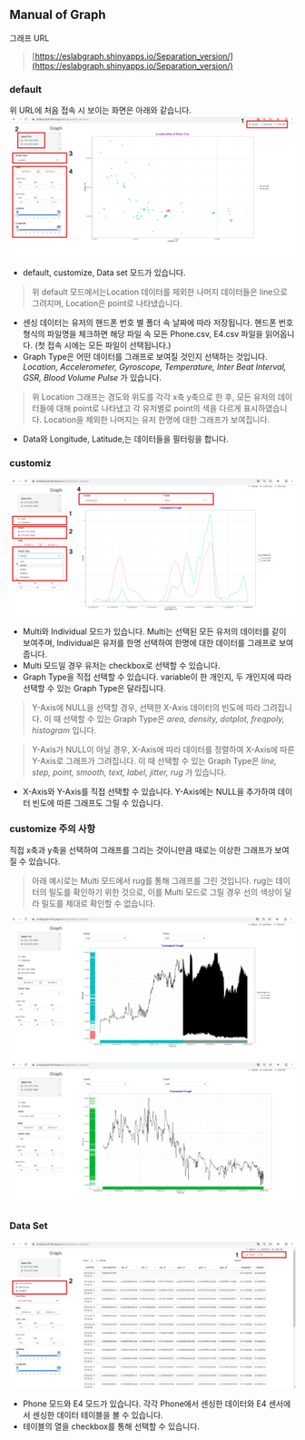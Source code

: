 ## Manual of Graph

그래프 URL 
> [https://eslabgraph.shinyapps.io/Separation_version/](https://eslabgraph.shinyapps.io/Separation_version/)

### default 
위 URL에 처음 접속 시 보이는 화면은 아래와 같습니다.
![default Location](./graphImage/default_1.png)

 - default, customize, Data set 모드가 있습니다. 
> 위 default 모드에서는Location 데이터를 제외한 나머지 데이터들은 line으로 그려지며, Location은 point로 나타냈습니다.
 -  센싱 데이터는 유저의 핸드폰 번호 별 폴더 속 날짜에 따라 저장됩니다. 핸드폰 번호 형식의 파일명을 체크하면 해당 파일 속 모든 Phone.csv, E4.csv 파일을 읽어옵니다. (첫 접속 시에는 모든 파일이 선택됩니다.)
 - Graph Type은 어떤 데이터를 그래프로 보여질 것인지 선택하는 것입니다. *Location, Accelerometer, Gyroscope, Temperature, Inter Beat Interval, GSR, Blood Volume Pulse* 가 있습니다.  
> 위 Location 그래프는 경도와 위도를 각각 x축 y축으로 한 후, 모든 유저의 데이터들에 대해 point로 나타냈고 각 유저별로 point의 색을 다르게 표시하였습니다. Location을 제외한 나머지는 유저 한명에 대한 그래프가 보여집니다. 
 - Data와 Longitude, Latitude,는 데이터들을 필터링을 합니다. 

 ### customiz
 ![customize temperature](./graphImage/customize_1.png)

 - Multi와 Individual 모드가 있습니다. Multi는 선택된 모든 유저의 데이터를 같이 보여주며, Individual은 유저를 한명 선택하여 한명에 대한 데이터를 그래프로 보여줍니다.
 - Multi 모드일 경우 유저는 checkbox로 선택할 수 있습니다.
 - Graph Type을 직접 선택할 수 있습니다. variable이 한 개인지,  두 개인지에 따라 선택할 수 있는 Graph Type은 달라집니다.
 

> Y-Axis에 NULL을 선택할 경우, 선택한 X-Axis 데이터의 빈도에 따라 그려집니다. 이 때 선택할 수 있는 Graph Type은  *area, density, dotplot, freqpoly, histogram* 입니다.

> Y-Axis가 NULL이 아닐 경우, X-Axis에 따라 데이터를 정렬하여 X-Axis에 따른 Y-Axis로 그래프가 그려집니다. 이 때 선택할 수 있는 Graph Type은 *line, step, point, smooth, text, label, jitter, rug* 가 있습니다.

 - X-Axis와 Y-Axis를 직접 선택할 수 있습니다. Y-Axis에는 NULL을 추가하여 데이터 빈도에 따른 그래프도 그릴 수 있습니다.

### **customize 주의 사항**
직접 x축과 y축을 선택하여 그래프를 그리는 것이니만큼 때로는 이상한 그래프가 보여질 수 있습니다. 

> 아래 예시로는 Multi 모드에서 rug를 통해 그래프를 그린 것입니다. rug는 데이터의 밀도를 확인하기 위한 것으로, 이를 Multi 모드로 그릴 경우 선의 색상이 달라 밀도를 제대로 확인할 수 없습니다.


![Multi 모드에서의 rug](./graphImage/warning_2.png)
![Individual 모드에서의 rug](./graphImage/warning_1.png)

### Data Set
![Phone 모드의 Data Set](./graphImage/dataset_1.png)

 - Phone 모드와 E4 모드가 있습니다. 각각 Phone에서 센싱한 데이터와 E4 센서에서 센싱한 데이터 테이블을 볼 수 있습니다.
 - 테이블의 열을 checkbox를 통해 선택할 수 있습니다. 


